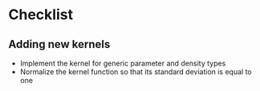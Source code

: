 # Checklist

## Adding new kernels

- Implement the kernel for generic parameter and density types
- Normalize the kernel function so that its standard deviation is equal to one
